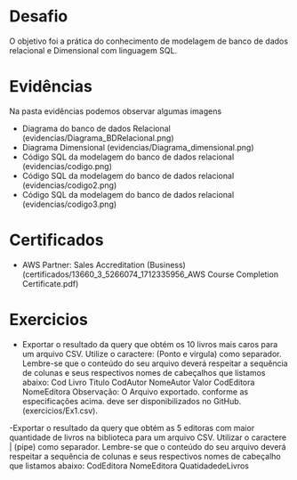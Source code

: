 # Desafio

O objetivo foi a prática do conhecimento de modelagem de banco de dados relacional e Dimensional com linguagem SQL.

</div>

# Evidências

Na pasta evidências podemos observar algumas imagens

- Diagrama do banco de dados Relacional (evidencias/Diagrama_BDRelacional.png)
- Diagrama Dimensional (evidencias/Diagrama_dimensional.png)
- Código SQL da modelagem do banco de dados relacional (evidencias/codigo.png)
- Código SQL da modelagem do banco de dados relacional (evidencias/codigo2.png)
- Código SQL da modelagem do banco de dados relacional (evidencias/codigo3.png)


</div>

# Certificados

- AWS Partner: Sales Accreditation (Business) (certificados/13660_3_5266074_1712335956_AWS Course Completion Certificate.pdf)

</div>

# Exercicios


- Exportar o resultado da query que obtém os 10 livros mais caros para um arquivo CSV. Utilize o caractere: (Ponto e virgula) como separador. Lembre-se que o conteúdo do seu arquivo deverá respeitar a sequência de colunas e seus respectivos nomes de cabeçalhos que listamos abaixo:
Cod Livro
Titulo
CodAutor
NomeAutor
Valor
CodEditora
NomeEditora
Observação: O Arquivo exportado. conforme as especificações acima. deve ser disponibilizados no GitHub. (exercicios/Ex1.csv).

-Exportar o resultado da query que obtém as 5 editoras com maior quantidade de livros na biblioteca para um arquivo CSV. Utilizar o caractere | (pipe) como separador. Lembre-se que o conteúdo do seu arquivo deverá respeitar a sequência de colunas e seus respectivos nomes de cabeçalho que listamos abaixo:
CodEditora
NomeEditora
QuatidadedeLivros
